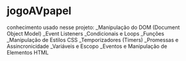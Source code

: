 # jogoAVpapel
conhecimento usado nesse projeto:
_Manipulação do DOM (Document Object Model)
_Event Listeners
_Condicionais e Loops
_Funções
_Manipulação de Estilos CSS
_Temporizadores (Timers)
_Promessas e Assincronicidade
_Variáveis e Escopo
_Eventos e Manipulação de Elementos HTML
